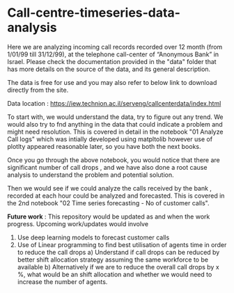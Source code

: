 # Call-centre-timeseries-data-analysis
Here we are analyzing incoming call records recorded over 12 month (from 1/01/99 till 31/12/99), at the telephone call-center of “Anonymous Bank” in Israel. Please check the documentation provided in the "data" folder that has more details on the source of the data, and its general description.

The data is free for use and you may also refer to below link to download directly from the site.

Data location : https://iew.technion.ac.il/serveng/callcenterdata/index.html

To start with, we would understand the data, try to figure out any trend. We would also try to fnd anything in the data that could indicate a problem and might need resolution. This is covered in detail in the notebook "01 Analyze Call logs" which was intially developed using matpltolib however use of plotlty appeared reasonable later, so you have both the next books. 

Once you go through the above notebook, you would notice that there are significant number of call drops , and we have also done a root cause analysis to understand the problem and potential solution.

Then we would see if we could analyze the calls received by the bank , recorded at each hour could be analyzed and forecasted. This is covered in the 2nd notebook "02 Time series forecasting - No of customer calls".

**Future work** : This repository would be updated as and when the work progress. Upcoming work/updates would involve
1) Use deep learning models to forecast customer calls 
2) Use of Linear programming to find best utilisation of agents time in order to reduce the call drops
    a) Understand if call drops can be reduced by better shift allocation strategy assuming the same workforce to be available
    b) Alternatively if we are to reduce the overall call drops by x %, what would be an shift allocation and whether we would need to increase the number of agents.
